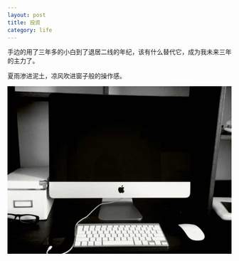 ```yaml
---
layout: post
title: 投资
category: life
---
```

手边的用了三年多的小白到了退居二线的年纪，该有什么替代它，成为我未来三年的主力了。

夏雨渗进泥土，凉风吹进窗子般的操作感。

![iMac](/assets/images/iMac.jpg)




